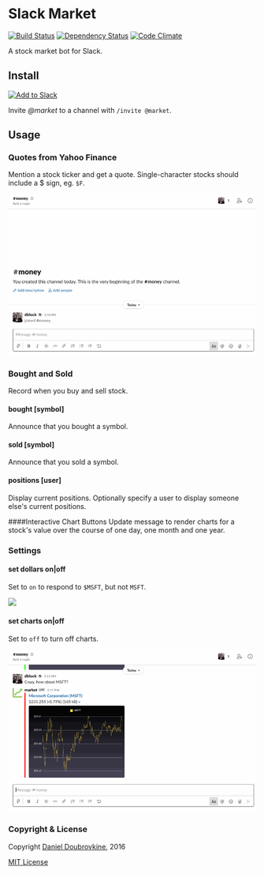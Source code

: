 Slack Market
============

[![Build Status](https://travis-ci.org/dblock/slack-market.svg?branch=master)](https://travis-ci.org/dblock/slack-market)
[![Dependency Status](https://gemnasium.com/dblock/slack-market.svg)](https://gemnasium.com/dblock/slack-market)
[![Code Climate](https://codeclimate.com/github/dblock/slack-market.svg)](https://codeclimate.com/github/dblock/slack-market)

A stock market bot for Slack.

## Install

[![Add to Slack](https://platform.slack-edge.com/img/add_to_slack.png)](http://market.playplay.io)

Invite *@market* to a channel with `/invite @market`.

## Usage

### Quotes from Yahoo Finance

Mention a stock ticker and get a quote. Single-character stocks should include a $ sign, eg. `$F`.

![](public/img/market.gif)

### Bought and Sold

Record when you buy and sell stock.

#### bought [symbol]

Announce that you bought a symbol.

#### sold [symbol]

Announce that you sold a symbol.

#### positions [user]

Display current positions. Optionally specify a user to display someone else's current positions.

####Interactive Chart Buttons
Update message to render charts for a stock's value over the course of one day, one month and one year.

### Settings

#### set dollars on|off

Set to `on` to respond to `$MSFT`, but not `MSFT`.

![](public/img/dollars.gif)

#### set charts on|off

Set to `off` to turn off charts.

![](public/img/charts.gif)

### Copyright & License

Copyright [Daniel Doubrovkine](http://code.dblock.org), 2016

[MIT License](LICENSE)
